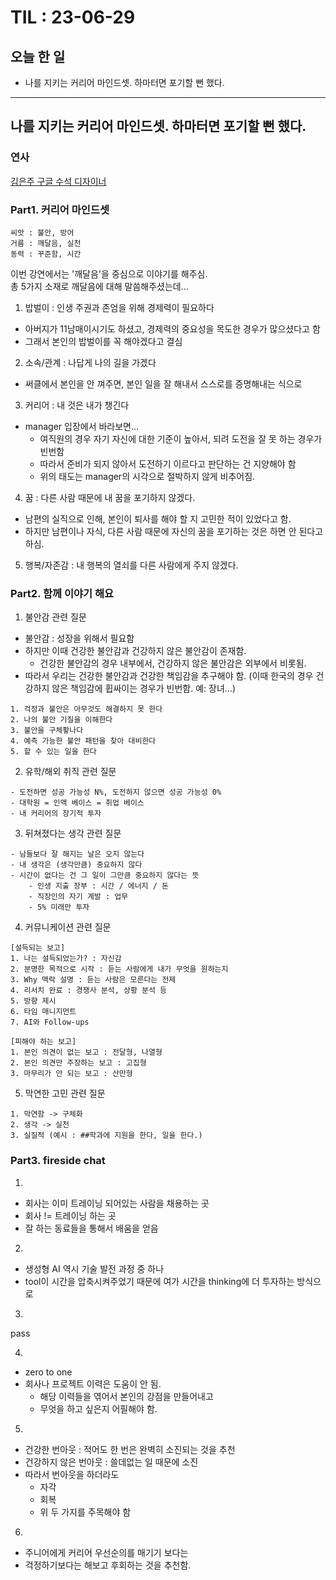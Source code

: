 # TIL : 23-06-29
## 오늘 한 일
- 나를 지키는 커리어 마인드셋. 하마터면 포기할 뻔 했다.
---
## 나를 지키는 커리어 마인드셋. 하마터면 포기할 뻔 했다.
### 연사
[김은주 구글 수석 디자이너](https://www.linkedin.com/in/eunjookim/)

### Part1. 커리어 마인드셋
```
씨앗 : 불안, 방어
거름 : 깨달음, 실천
동력 : 꾸준함, 시간
```
이번 강연에서는 '깨달음'을 중심으로 이야기를 해주심.   
총 5가지 소재로 깨달음에 대해 말씀해주셨는데...
1. 밥벌이 : 인생 주권과 존엄을 위해 경제력이 필요하다
- 아버지가 11남매이시기도 하셨고, 경제력의 중요성을 목도한 경우가 많으셨다고 함
- 그래서 본인의 밥벌이를 꼭 해야겠다고 결심
2. 소속/관계 : 나답게 나의 길을 가겠다
- 써클에서 본인을 안 껴주면, 본인 일을 잘 해내서 스스로를 증명해내는 식으로
3. 커리어 : 내 것은 내가 챙긴다
- manager 입장에서 바라보면...
    - 여직원의 경우 자기 자신에 대한 기준이 높아서, 되려 도전을 잘 못 하는 경우가 빈번함
    - 따라서 준비가 되지 않아서 도전하기 이르다고 판단하는 건 지양해야 함
    - 위의 태도는 manager의 시각으로 절박하지 않게 비추어짐.
4. 꿈 : 다른 사람 때문에 내 꿈을 포기하지 않겠다.
- 남편의 실직으로 인해, 본인이 퇴사를 해야 할 지 고민한 적이 있었다고 함.
- 하지만 남편이나 자식, 다른 사람 때문에 자신의 꿈을 포기하는 것은 하면 안 된다고 하심.
5. 행복/자존감 : 내 행복의 열쇠를 다른 사람에게 주지 않겠다.

### Part2. 함께 이야기 해요
1. 불안감 관련 질문
- 불안감 : 성장을 위해서 필요함
- 하지만 이때 건강한 불안감과 건강하지 않은 불안감이 존재함.
    - 건강한 불안감의 경우 내부에서, 건강하지 않은 불안감은 외부에서 비롯됨.
- 따라서 우리는 건강한 불안감과 건강한 책임감을 추구해야 함. (이때 한국의 경우 건강하지 않은 책임감에 휩싸이는 경우가 빈번함. 예: 장녀...)

```
1. 걱정과 불안은 아무것도 해결하지 못 한다
2. 나의 불안 기질을 이해한다
3. 불안을 구체홯나다
4. 예측 가능한 불안 패턴을 찾아 대비한다
5. 할 수 있는 일을 한다
```
2. 유학/해외 취직 관련 질문
```
- 도전하면 성공 가능성 N%, 도전하지 않으면 성공 가능성 0%
- 대학원 = 인맥 베이스 = 취업 베이스
- 내 커리어의 장기적 투자
```
3. 뒤쳐졌다는 생각 관련 질문
```
- 남들보다 잘 해지는 날은 오지 않는다
- 내 생각은 (생각만큼) 중요하지 않다
- 시간이 없다는 건 그 일이 그만큼 중요하지 않다는 뜻
    - 인생 지출 장부 : 시간 / 에너지 / 돈
    - 직장인의 자기 계발 : 업무
    - 5% 미래만 투자
```
4. 커뮤니케이션 관련 질문
```
[설득되는 보고]
1. 나는 설득되었는가? : 자신감
2. 분명한 목적으로 시작 : 듣는 사람에게 내가 무엇을 원하는지
3. Why 맥락 설명 : 듣는 사람은 모른다는 전제
4. 리서치 완료 : 경쟁사 분석, 상황 분석 등
5. 방향 제시
6. 타임 매니지먼트
7. AI와 Follow-ups

[피해야 하는 보고]
1. 본인 의견이 없는 보고 : 전달형, 나열형
2. 본인 의견만 주장하는 보고 : 고집형
3. 마무리가 안 되는 보고 : 산만형
```
5. 막연한 고민 관련 질문
```
1. 막연함 -> 구체화
2. 생각 -> 실천
3. 실질적 (예시 : ##학과에 지원을 한다, 일을 한다.)
```
### Part3. fireside chat
1. 
- 회사는 이미 트레이닝 되어있는 사람을 채용하는 곳
- 회사 != 트레이닝 하는 곳
- 잘 하는 동료들을 통해서 배움을 얻음

2.   
- 생성형 AI 역시 기술 발전 과정 중 하나
- tool이 시간을 압축시켜주었기 때문에 여가 시간을 thinking에 더 투자하는 방식으로

3.   
pass

4. 
- zero to one
- 회사나 프로젝트 이력은 도움이 안 됨.
    - 해당 이력들을 엮어서 본인의 강점을 만들어내고
    - 무엇을 하고 싶은지 어필해야 함.

5. 
- 건강한 번아웃 : 적어도 한 번은 완벽히 소진되는 것을 추천
- 건강하지 않은 번아웃 : 쓸데없는 일 때문에 소진
- 따라서 번아웃을 하더라도
    - 자각
    - 회복
    - 위 두 가지를 주목해야 함

6.   
- 주니어에게 커리어 우선순의를 매기기 보다는
- 걱정하기보다는 해보고 후회하는 것을 추천함.